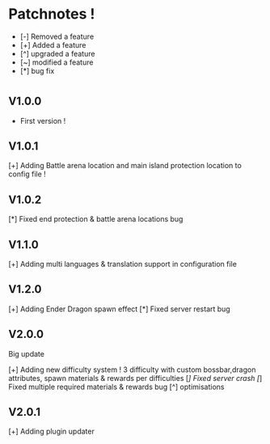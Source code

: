 # Patchnotes !

- [-] Removed a feature
- [+] Added a feature
- [^] upgraded a feature
- [~] modified a feature
- [*] bug fix
# 

## V1.0.0

- First version !

## V1.0.1

[+] Adding Battle arena location and main island protection location to config file !

## V1.0.2

[*] Fixed end protection & battle arena locations bug

## V1.1.0

[+] Adding multi languages & translation support in configuration file

## V1.2.0

[+] Adding Ender Dragon spawn effect
[*] Fixed server restart bug

## V2.0.0

Big update

[+] Adding new difficulty system ! 3 difficulty with custom bossbar,dragon attributes, spawn materials & rewards per difficulties
[*] Fixed server crash
[*] Fixed multiple required materials & rewards bug
[^] optimisations

## V2.0.1

[+] Adding plugin updater

